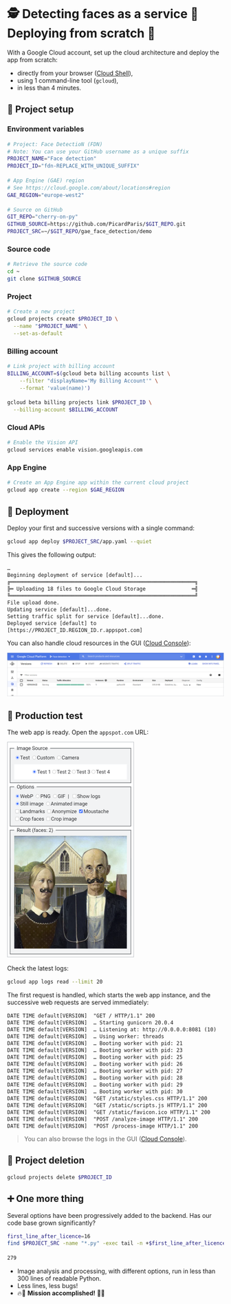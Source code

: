 # 🕵️ Detecting faces as a service 🐍 Deploying from scratch 🚀

With a Google Cloud account, set up the cloud architecture and deploy the app from scratch:

- directly from your browser ([Cloud Shell](https://console.cloud.google.com/?cloudshell=true)),
- using 1 command-line tool (`gcloud`),
- in less than 4 minutes.

## 🔧 Project setup

### Environment variables

```bash
# Project: Face DetectioN (FDN)
# Note: You can use your GitHub username as a unique suffix
PROJECT_NAME="Face detection"
PROJECT_ID="fdn-REPLACE_WITH_UNIQUE_SUFFIX"

# App Engine (GAE) region
# See https://cloud.google.com/about/locations#region
GAE_REGION="europe-west2"

# Source on GitHub
GIT_REPO="cherry-on-py"
GITHUB_SOURCE=https://github.com/PicardParis/$GIT_REPO.git
PROJECT_SRC=~/$GIT_REPO/gae_face_detection/demo
```

### Source code

```bash
# Retrieve the source code
cd ~
git clone $GITHUB_SOURCE
```

### Project

```bash
# Create a new project
gcloud projects create $PROJECT_ID \
  --name "$PROJECT_NAME" \
  --set-as-default
```

### Billing account

```bash
# Link project with billing account
BILLING_ACCOUNT=$(gcloud beta billing accounts list \
    --filter "displayName='My Billing Account'" \
    --format 'value(name)')

gcloud beta billing projects link $PROJECT_ID \
  --billing-account $BILLING_ACCOUNT
```

### Cloud APIs

```bash
# Enable the Vision API
gcloud services enable vision.googleapis.com
```

### App Engine

```bash
# Create an App Engine app within the current cloud project
gcloud app create --region $GAE_REGION
```

## 🚀 Deployment

Deploy your first and successive versions with a single command:

```bash
gcloud app deploy $PROJECT_SRC/app.yaml --quiet
```

This gives the following output:

```text
…
Beginning deployment of service [default]...
╔════════════════════════════════════════════════════════════╗
╠═ Uploading 18 files to Google Cloud Storage               ═╣
╚════════════════════════════════════════════════════════════╝
File upload done.
Updating service [default]...done.
Setting traffic split for service [default]...done.
Deployed service [default] to [https://PROJECT_ID.REGION_ID.r.appspot.com]
```

You can also handle cloud resources in the GUI ([Cloud Console](https://console.cloud.google.com/appengine/versions)):

![App Engine screenshot](https://github.com/PicardParis/cherry-on-py-pics/raw/main/gae_face_detection/pics/app_engine.png)

## 🎉 Production test

The web app is ready. Open the `appspot.com` URL:

![Demo screenshot](https://github.com/PicardParis/cherry-on-py-pics/raw/main/gae_face_detection/pics/face_detection_demo.png)

Check the latest logs:

```bash
gcloud app logs read --limit 20
```

The first request is handled, which starts the web app instance, and the successive web requests are served immediately:

```text
DATE TIME default[VERSION]  "GET / HTTP/1.1" 200
DATE TIME default[VERSION]  … Starting gunicorn 20.0.4
DATE TIME default[VERSION]  … Listening at: http://0.0.0.0:8081 (10)
DATE TIME default[VERSION]  … Using worker: threads
DATE TIME default[VERSION]  … Booting worker with pid: 21
DATE TIME default[VERSION]  … Booting worker with pid: 23
DATE TIME default[VERSION]  … Booting worker with pid: 25
DATE TIME default[VERSION]  … Booting worker with pid: 26
DATE TIME default[VERSION]  … Booting worker with pid: 27
DATE TIME default[VERSION]  … Booting worker with pid: 28
DATE TIME default[VERSION]  … Booting worker with pid: 29
DATE TIME default[VERSION]  … Booting worker with pid: 30
DATE TIME default[VERSION]  "GET /static/styles.css HTTP/1.1" 200
DATE TIME default[VERSION]  "GET /static/scripts.js HTTP/1.1" 200
DATE TIME default[VERSION]  "GET /static/favicon.ico HTTP/1.1" 200
DATE TIME default[VERSION]  "POST /analyze-image HTTP/1.1" 200
DATE TIME default[VERSION]  "POST /process-image HTTP/1.1" 200
```

> You can also browse the logs in the GUI ([Cloud Console](https://console.cloud.google.com/logs/viewer?resource=gae_app)).

## 🧹 Project deletion

```bash
gcloud projects delete $PROJECT_ID
```

## ➕ One more thing

Several options have been progressively added to the backend. Has our code base grown significantly?

```bash
first_line_after_licence=16
find $PROJECT_SRC -name "*.py" -exec tail -n +$first_line_after_licence {} \; | grep -v "^$" | wc -l

279
```

- Image analysis and processing, with different options, run in less than 300 lines of readable Python.
- Less lines, less bugs!
- 🔥🐍 **Mission accomplished!** 🐍🔥
